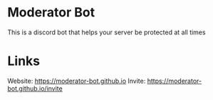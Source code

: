 # Moderator Bot
This is a discord bot that helps your server be protected at all times
# Links
Website: https://moderator-bot.github.io
Invite: https://moderator-bot.github.io/invite
